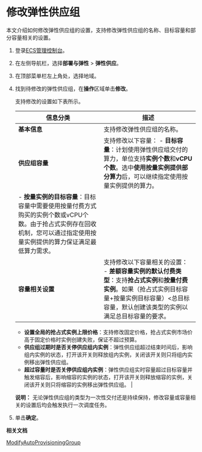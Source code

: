 # 修改弹性供应组

本文介绍如何修改弹性供应组的设置，支持修改弹性供应组的名称、目标容量和部分容量相关的设置。

1.  登录[ECS管理控制台](https://ecs.console.aliyun.com)。

2.  在左侧导航栏，选择**部署与弹性** \> **弹性供应**。

3.  在顶部菜单栏左上角处，选择地域。

4.  找到待修改的弹性供应组，在**操作**区域单击**修改**。

    支持修改的设置如下表所示。

    |信息分类|描述|
    |----|--|
    |**基本信息**|支持修改弹性供应组的名称。|
    |**供应组容量**|支持修改以下容量：    -   **目标容量**：计划使用弹性供应组交付的算力，单位支持**实例个数**和**vCPU个数**。选中**使用按量实例提供部分算力**后，可以继续指定使用按量实例提供的算力。
    -   **按量实例的目标容量**：目标容量中需要使用按量付费方式购买的实例个数或vCPU个数。由于抢占式实例存在回收机制，您可以通过指定使用按量实例提供的算力保证满足最低算力需求。 |
    |**容量相关设置**|支持修改以下容量相关的设置：    -   **差额容量实例的默认付费类型**：支持**抢占式实例**和**按量付费实例**。如果（抢占式实例目标容量+按量实例目标容量）<总目标容量，默认创建该类型的实例以满足总目标容量的要求。
    -   **设置全局的抢占式实例上限价格**：支持修改固定价格，抢占式实例市场价高于固定价格时实例创建失败，保证不超过预算。
    -   **供应组过期时是否关停供应组内实例**：弹性供应组超过结束时间后，影响组内实例的状态，打开该开关则释放组内实例，关闭该开关则只将组内实例移出弹性供应组。
    -   **超过容量时是否关停供应组内实例**：弹性供应组实时容量超过目标容量并触发缩容后，影响缩容的实例的状态，打开该开关则释放缩容的实例，关闭该开关则只将缩容的实例移出弹性供应组。 |

    **说明：** 无论弹性供应组的类型为一次性交付还是持续保持，修改容量或容量相关的设置后均会触发执行一次调度任务。

5.  单击**确定**。


**相关文档**  


[ModifyAutoProvisioningGroup](/intl.zh-CN/API参考/弹性供应组/ModifyAutoProvisioningGroup.md)

